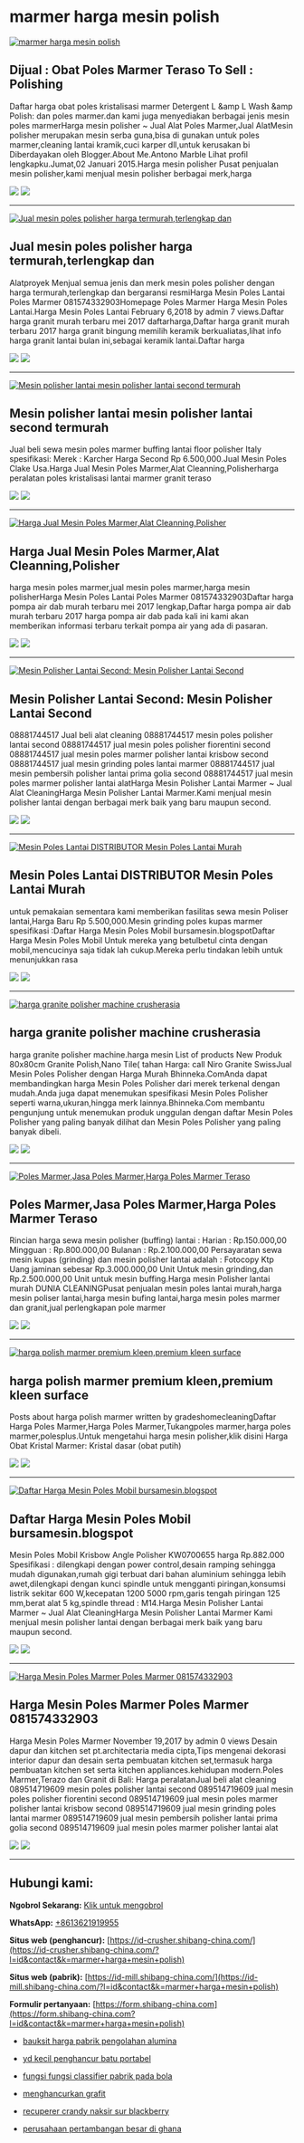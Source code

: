 # marmer harga mesin polish

<a href="https://swt.shibang-china.com/?l=id&img&k=marmer+harga+mesin+polish" target="_blank">![marmer harga mesin polish](http://static.shibang-china.com/all-800x300/1435.jpg)</a>

## Dijual : Obat Poles Marmer Teraso To Sell : Polishing
Daftar harga obat poles kristalisasi marmer Detergent L &amp L Wash &amp Polish: dan poles marmer.dan kami juga menyediakan berbagai jenis mesin poles marmerHarga mesin polisher ~ Jual Alat Poles Marmer,Jual AlatMesin polisher merupakan mesin serba guna,bisa di gunakan untuk poles marmer,cleaning lantai kramik,cuci karper dll,untuk kerusakan bi Diberdayakan oleh Blogger.About Me.Antono Marble Lihat profil lengkapku.Jumat,02 Januari 2015.Harga mesin polisher Pusat penjualan mesin polisher,kami menjual mesin polisher berbagai merk,harga


<a href="https://whatsapp.shibangsoft.com/WhatsApp.php" target="_blank" title="WhatsApp">![](http://static.shibang-china.com/icon/whatsapp.png)</a> <a href="https://swt.shibang-china.com/?l=id&icon&k=marmer+harga+mesin+polish" target="_blank">![](http://static.shibang-china.com/icon/chat-id.png)</a>

---

<a href="https://swt.shibang-china.com/?l=id&img&k=marmer+harga+mesin+polish" target="_blank">![Jual mesin poles polisher harga termurah,terlengkap dan](http://static.shibang-china.com/all-800x300/1214.jpg)</a>

## Jual mesin poles polisher harga termurah,terlengkap dan
Alatproyek Menjual semua jenis dan merk mesin poles polisher dengan harga termurah,terlengkap dan bergaransi resmiHarga Mesin Poles Lantai Poles Marmer 081574332903Homepage Poles Marmer Harga Mesin Poles Lantai.Harga Mesin Poles Lantai February 6,2018 by admin 7 views.Daftar harga granit murah terbaru mei 2017 daftarharga,Daftar harga granit murah terbaru 2017 harga granit bingung memilih keramik berkualiatas,lihat info harga granit lantai bulan ini,sebagai keramik lantai.Daftar harga


<a href="https://whatsapp.shibangsoft.com/WhatsApp.php" target="_blank" title="WhatsApp">![](http://static.shibang-china.com/icon/whatsapp.png)</a> <a href="https://swt.shibang-china.com/?l=id&icon&k=marmer+harga+mesin+polish" target="_blank">![](http://static.shibang-china.com/icon/chat-id.png)</a>

---

<a href="https://swt.shibang-china.com/?l=id&img&k=marmer+harga+mesin+polish" target="_blank">![Mesin polisher lantai mesin polisher lantai second termurah](http://static.shibang-china.com/all-800x300/829.jpg)</a>

## Mesin polisher lantai mesin polisher lantai second termurah
Jual beli sewa mesin poles marmer buffing lantai floor polisher Italy spesifikasi: Merek : Karcher Harga Second Rp 6.500,000.Jual Mesin Poles Clake Usa.Harga Jual Mesin Poles Marmer,Alat Cleanning,Polisherharga peralatan poles kristalisasi lantai marmer granit teraso


<a href="https://whatsapp.shibangsoft.com/WhatsApp.php" target="_blank" title="WhatsApp">![](http://static.shibang-china.com/icon/whatsapp.png)</a> <a href="https://swt.shibang-china.com/?l=id&icon&k=marmer+harga+mesin+polish" target="_blank">![](http://static.shibang-china.com/icon/chat-id.png)</a>

---

<a href="https://swt.shibang-china.com/?l=id&img&k=marmer+harga+mesin+polish" target="_blank">![Harga Jual Mesin Poles Marmer,Alat Cleanning,Polisher](http://static.shibang-china.com/all-800x300/282.jpg)</a>

## Harga Jual Mesin Poles Marmer,Alat Cleanning,Polisher
harga mesin poles marmer,jual mesin poles marmer,harga mesin polisherHarga Mesin Poles Lantai Poles Marmer 081574332903Daftar harga pompa air dab murah terbaru mei 2017 lengkap,Daftar harga pompa air dab murah terbaru 2017 harga pompa air dab pada kali ini kami akan memberikan informasi terbaru terkait pompa air yang ada di pasaran.


<a href="https://whatsapp.shibangsoft.com/WhatsApp.php" target="_blank" title="WhatsApp">![](http://static.shibang-china.com/icon/whatsapp.png)</a> <a href="https://swt.shibang-china.com/?l=id&icon&k=marmer+harga+mesin+polish" target="_blank">![](http://static.shibang-china.com/icon/chat-id.png)</a>

---

<a href="https://swt.shibang-china.com/?l=id&img&k=marmer+harga+mesin+polish" target="_blank">![Mesin Polisher Lantai Second: Mesin Polisher Lantai Second](http://static.shibang-china.com/all-800x300/253.jpg)</a>

## Mesin Polisher Lantai Second: Mesin Polisher Lantai Second
08881744517 Jual beli alat cleaning 08881744517 mesin poles polisher lantai second 08881744517 jual mesin poles polisher fiorentini second 08881744517 jual mesin poles marmer polisher lantai krisbow second 08881744517 jual mesin grinding poles lantai marmer 08881744517 jual mesin pembersih polisher lantai prima golia second 08881744517 jual mesin poles marmer polisher lantai alatHarga Mesin Polisher Lantai Marmer ~ Jual Alat CleaningHarga Mesin Polisher Lantai Marmer.Kami menjual mesin polisher lantai dengan berbagai merk baik yang baru maupun second.


<a href="https://whatsapp.shibangsoft.com/WhatsApp.php" target="_blank" title="WhatsApp">![](http://static.shibang-china.com/icon/whatsapp.png)</a> <a href="https://swt.shibang-china.com/?l=id&icon&k=marmer+harga+mesin+polish" target="_blank">![](http://static.shibang-china.com/icon/chat-id.png)</a>

---

<a href="https://swt.shibang-china.com/?l=id&img&k=marmer+harga+mesin+polish" target="_blank">![Mesin Poles Lantai DISTRIBUTOR Mesin Poles Lantai Murah](http://static.shibang-china.com/all-800x300/474.jpg)</a>

## Mesin Poles Lantai DISTRIBUTOR Mesin Poles Lantai Murah
untuk pemakaian sementara kami memberikan fasilitas sewa mesin Poliser lantai,Harga Baru Rp 5.500,000.Mesin grinding poles kupas marmer spesifikasi :Daftar Harga Mesin Poles Mobil bursamesin.blogspotDaftar Harga Mesin Poles Mobil Untuk mereka yang betulbetul cinta dengan mobil,mencucinya saja tidak lah cukup.Mereka perlu tindakan lebih untuk menunjukkan rasa


<a href="https://whatsapp.shibangsoft.com/WhatsApp.php" target="_blank" title="WhatsApp">![](http://static.shibang-china.com/icon/whatsapp.png)</a> <a href="https://swt.shibang-china.com/?l=id&icon&k=marmer+harga+mesin+polish" target="_blank">![](http://static.shibang-china.com/icon/chat-id.png)</a>

---

<a href="https://swt.shibang-china.com/?l=id&img&k=marmer+harga+mesin+polish" target="_blank">![harga granite polisher machine crusherasia](http://static.shibang-china.com/all-800x300/1405.jpg)</a>

## harga granite polisher machine crusherasia
harga granite polisher machine.harga mesin List of products New Produk 80x80cm Granite Polish,Nano Tile( tahan Harga: call Niro Granite SwissJual Mesin Poles Polisher dengan Harga Murah Bhinneka.ComAnda dapat membandingkan harga Mesin Poles Polisher dari merek terkenal dengan mudah.Anda juga dapat menemukan spesifikasi Mesin Poles Polisher seperti warna,ukuran,hingga merk lainnya.Bhinneka.Com membantu pengunjung untuk menemukan produk unggulan dengan daftar Mesin Poles Polisher yang paling banyak dilihat dan Mesin Poles Polisher yang paling banyak dibeli.


<a href="https://whatsapp.shibangsoft.com/WhatsApp.php" target="_blank" title="WhatsApp">![](http://static.shibang-china.com/icon/whatsapp.png)</a> <a href="https://swt.shibang-china.com/?l=id&icon&k=marmer+harga+mesin+polish" target="_blank">![](http://static.shibang-china.com/icon/chat-id.png)</a>

---

<a href="https://swt.shibang-china.com/?l=id&img&k=marmer+harga+mesin+polish" target="_blank">![Poles Marmer,Jasa Poles Marmer,Harga Poles Marmer Teraso](http://static.shibang-china.com/all-800x300/1022.jpg)</a>

## Poles Marmer,Jasa Poles Marmer,Harga Poles Marmer Teraso
Rincian harga sewa mesin polisher (buffing) lantai : Harian : Rp.150.000,00 Mingguan : Rp.800.000,00 Bulanan : Rp.2.100.000,00 Persayaratan sewa mesin kupas (grinding) dan mesin polisher lantai adalah : Fotocopy Ktp Uang jaminan sebesar Rp.3.000.000,00 Unit Untuk mesin grinding,dan Rp.2.500.000,00 Unit untuk mesin buffing.Harga mesin Polisher lantai murah DUNIA CLEANINGPusat penjualan mesin poles lantai murah,harga mesin poliser lantai,harga mesin bufing lantai,harga mesin poles marmer dan granit,jual perlengkapan pole marmer


<a href="https://whatsapp.shibangsoft.com/WhatsApp.php" target="_blank" title="WhatsApp">![](http://static.shibang-china.com/icon/whatsapp.png)</a> <a href="https://swt.shibang-china.com/?l=id&icon&k=marmer+harga+mesin+polish" target="_blank">![](http://static.shibang-china.com/icon/chat-id.png)</a>

---

<a href="https://swt.shibang-china.com/?l=id&img&k=marmer+harga+mesin+polish" target="_blank">![harga polish marmer premium kleen,premium kleen surface](http://static.shibang-china.com/all-800x300/1321.jpg)</a>

## harga polish marmer premium kleen,premium kleen surface
Posts about harga polish marmer written by gradeshomecleaningDaftar Harga Poles Marmer,Harga Poles Marmer,Tukangpoles marmer,harga poles marmer,polesplus.Untuk mengetahui harga mesin polisher,klik disini Harga Obat Kristal Marmer: Kristal dasar (obat putih)


<a href="https://whatsapp.shibangsoft.com/WhatsApp.php" target="_blank" title="WhatsApp">![](http://static.shibang-china.com/icon/whatsapp.png)</a> <a href="https://swt.shibang-china.com/?l=id&icon&k=marmer+harga+mesin+polish" target="_blank">![](http://static.shibang-china.com/icon/chat-id.png)</a>

---

<a href="https://swt.shibang-china.com/?l=id&img&k=marmer+harga+mesin+polish" target="_blank">![Daftar Harga Mesin Poles Mobil bursamesin.blogspot](http://static.shibang-china.com/all-800x300/1106.jpg)</a>

## Daftar Harga Mesin Poles Mobil bursamesin.blogspot
Mesin Poles Mobil Krisbow Angle Polisher KW0700655 harga Rp.882.000 Spesifikasi : dilengkapi dengan power control,desain ramping sehingga mudah digunakan,rumah gigi terbuat dari bahan aluminium sehingga lebih awet,dilengkapi dengan kunci spindle untuk mengganti piringan,konsumsi listrik sekitar 600 W,kecepatan 1200 5000 rpm,garis tengah piringan 125 mm,berat alat 5 kg,spindle thread : M14.Harga Mesin Polisher Lantai Marmer ~ Jual Alat CleaningHarga Mesin Polisher Lantai Marmer Kami menjual mesin polisher lantai dengan berbagai merk baik yang baru maupun second.


<a href="https://whatsapp.shibangsoft.com/WhatsApp.php" target="_blank" title="WhatsApp">![](http://static.shibang-china.com/icon/whatsapp.png)</a> <a href="https://swt.shibang-china.com/?l=id&icon&k=marmer+harga+mesin+polish" target="_blank">![](http://static.shibang-china.com/icon/chat-id.png)</a>

---

<a href="https://swt.shibang-china.com/?l=id&img&k=marmer+harga+mesin+polish" target="_blank">![Harga Mesin Poles Marmer Poles Marmer 081574332903](http://static.shibang-china.com/all-800x300/296.jpg)</a>

## Harga Mesin Poles Marmer Poles Marmer 081574332903
Harga Mesin Poles Marmer November 19,2017 by admin 0 views Desain dapur dan kitchen set pt.architectaria media cipta,Tips mengenai dekorasi interior dapur dan desain serta pembuatan kitchen set,termasuk harga pembuatan kitchen set serta kitchen appliances.kehidupan modern.Poles Marmer,Terazo dan Granit di Bali: Harga peralatanJual beli alat cleaning 089514719609 mesin poles polisher lantai second 089514719609 jual mesin poles polisher fiorentini second 089514719609 jual mesin poles marmer polisher lantai krisbow second 089514719609 jual mesin grinding poles lantai marmer 089514719609 jual mesin pembersih polisher lantai prima golia second 089514719609 jual mesin poles marmer polisher lantai alat


<a href="https://whatsapp.shibangsoft.com/WhatsApp.php" target="_blank" title="WhatsApp">![](http://static.shibang-china.com/icon/whatsapp.png)</a> <a href="https://swt.shibang-china.com/?l=id&icon&k=marmer+harga+mesin+polish" target="_blank">![](http://static.shibang-china.com/icon/chat-id.png)</a>

---
## Hubungi kami:

**Ngobrol Sekarang:** [Klik untuk mengobrol](https://swt.shibang-china.com?l=id&contact&k=marmer+harga+mesin+polish)

**WhatsApp:**  [+8613621919955](https://whatsapp.shibangsoft.com/WhatsApp.php)

**Situs web (penghancur):** [https://id-crusher.shibang-china.com/](https://id-crusher.shibang-china.com/?l=id&contact&k=marmer+harga+mesin+polish)

**Situs web (pabrik):** [https://id-mill.shibang-china.com/](https://id-mill.shibang-china.com/?l=id&contact&k=marmer+harga+mesin+polish)

**Formulir pertanyaan:** [https://form.shibang-china.com](https://form.shibang-china.com?l=id&contact&k=marmer+harga+mesin+polish)

* [bauksit harga pabrik pengolahan alumina](../36/bauksit%20harga%20pabrik%20pengolahan%20alumina.md)

* [yd kecil penghancur batu portabel](../31/yd%20kecil%20penghancur%20batu%20portabel.md)

* [fungsi fungsi classifier pabrik pada bola](../31/fungsi%20fungsi%20classifier%20pabrik%20pada%20bola.md)

* [menghancurkan grafit](../38/menghancurkan%20grafit.md)

* [recuperer crandy naksir sur blackberry](../39/recuperer%20crandy%20naksir%20sur%20blackberry.md)

* [perusahaan pertambangan besar di ghana](../34/perusahaan%20pertambangan%20besar%20di%20ghana.md)